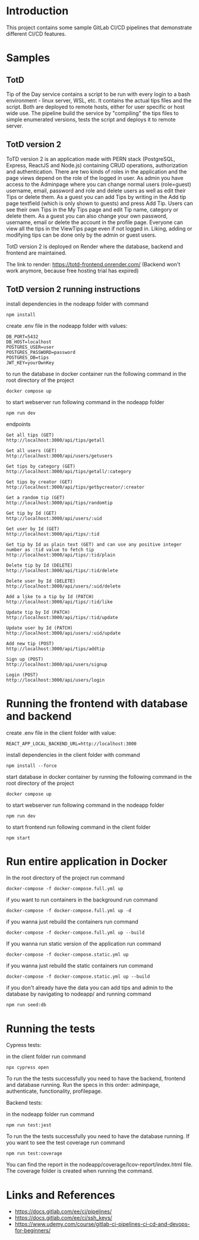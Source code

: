 # Introduction

This project contains some sample GitLab CI/CD pipelines that demonstrate different CI/CD features.

# Samples

## TotD

Tip of the Day service contains a script to be run with every login to a bash environment - linux server, WSL, etc.
It contains the actual tips files and the script. Both are deployed to remote hosts, either for user specific or host wide use. The pipeline build the service by "compiling" the tips files to simple enumerated versions, tests the script and deploys it to remote server.

## TotD version 2

ToTD version 2 is an application made with PERN stack (PostgreSQL, Express, ReactJS and Node.js) containing CRUD operations, authorization and authentication. There are two kinds of roles in the application and the page views depend on the role of the logged in user. As admin you have access to the Adminpage where you can change normal users (role=guest) username, email, password and role and delete users as well as edit their Tips or delete them. As a guest you can add Tips by writing in the Add tip page textfield (which is only shown to guests) and press Add Tip. Users can see their own Tips in the My Tips page and edit Tip name, category or delete them. As a guest you can also change your own password, username, email or delete the account in the profile page. Everyone can view all the tips in the ViewTips page even if not logged in. Liking, adding or modifying tips can be done only by the admin or guest users.

TotD version 2 is deployed on Render where the database, backend and frontend are maintained. 

The link to render: https://totd-frontend.onrender.com/ (Backend won't work anymore, because free hosting trial has expired)


## TotD version 2 running instructions

install dependencies in the nodeapp folder with command
````
npm install
````
create .env file in the nodeapp folder with values:

````
DB_PORT=5432
DB_HOST=localhost
POSTGRES_USER=user
POSTGRES_PASSWORD=password
POSTGRES_DB=tips
JWT_KEY=yourOwnKey
````
to run the database in docker container run the following command in the root directory of the project
````
docker compose up
````
to start webserver run following command in the nodeapp folder
````
npm run dev
````


endpoints

````
Get all tips (GET)
http://localhost:3000/api/tips/getall

Get all users (GET)
http://localhost:3000/api/users/getusers

Get tips by category (GET)
http://localhost:3000/api/tips/getall/:category

Get tips by creator (GET)
http://localhost:3000/api/tips/getbycreator/:creator

Get a random tip (GET)
http://localhost:3000/api/tips/randomtip

Get tip by Id (GET)
http://localhost:3000/api/users/:uid

Get user by Id (GET)
http://localhost:3000/api/tips/:tid

Get tip by Id as plain text (GET) and can use any positive integer number as :tid value to fetch tip
http://localhost:3000/api/tips/:tid/plain

Delete tip by Id (DELETE)
http://localhost:3000/api/tips/:tid/delete

Delete user by Id (DELETE)
http://localhost:3000/api/users/:uid/delete

Add a like to a tip by Id (PATCH)
http://localhost:3000/api/tips/:tid/like

Update tip by Id (PATCH)
http://localhost:3000/api/tips/:tid/update

Update user by Id (PATCH)
http://localhost:3000/api/users/:uid/update

Add new tip (POST)
http://localhost:3000/api/tips/addtip

Sign up (POST)
http://localhost:3000/api/users/signup

Login (POST)
http://localhost:3000/api/users/login

````

# Running the frontend with database and backend

create .env file in the client folder with value:
````
REACT_APP_LOCAL_BACKEND_URL=http://localhost:3000
````

install dependencies in the client folder with command
````
npm install --force
````

start database in docker container by running the following command in the root directory of the project
````
docker compose up
````

to start webserver run following command in the nodeapp folder
````
npm run dev
````

to start frontend run following command in the client folder
````
npm start
````

# Run entire application in Docker

In the root directory of the project run command
````
docker-compose -f docker-compose.full.yml up
````

if you want to run containers in the background run command
````
docker-compose -f docker-compose.full.yml up -d
````

if you wanna just rebuild the containers run command
````
docker-compose -f docker-compose.full.yml up --build
````


If you wanna run static version of the application run command
````
docker-compose -f docker-compose.static.yml up
````

if you wanna just rebuild the static containers run command
````
docker-compose -f docker-compose.static.yml up --build
````

if you don't already have the data you can add tips and admin to the database by navigating to nodeapp/ and running command
````
npm run seed:db 
````

# Running the tests

Cypress tests:

in the client folder run command
````
npx cypress open 
````
To run the the tests successfully you need to have the backend, frontend and database running. Run the specs in this order: adminpage, authenticate, functionality, profilepage.


Backend tests:

in the nodeapp folder run command
````
npm run test:jest
````
To run the the tests successfully you need to have the database running. If you want to see the test coverage run command
````
npm run test:coverage
````
You can find the report in the nodeapp/coverage/lcov-report/index.html file. The coverage folder is created when running the command.



# Links and References

* https://docs.gitlab.com/ee/ci/pipelines/
* https://docs.gitlab.com/ee/ci/ssh_keys/
* https://www.udemy.com/course/gitlab-ci-pipelines-ci-cd-and-devops-for-beginners/



